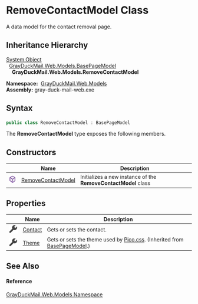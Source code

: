 RemoveContactModel Class
========================
A data model for the contact removal page.


Inheritance Hierarchy
---------------------
[System.Object][1]  
  [GrayDuckMail.Web.Models.BasePageModel][2]  
    **GrayDuckMail.Web.Models.RemoveContactModel**  

  **Namespace:**  [GrayDuckMail.Web.Models][3]  
  **Assembly:** gray-duck-mail-web.exe

Syntax
------

```csharp
public class RemoveContactModel : BasePageModel
```

The **RemoveContactModel** type exposes the following members.


Constructors
------------

|                  | Name                    | Description                                                    |
| ---------------- | ----------------------- | -------------------------------------------------------------- |
| ![Public method] | [RemoveContactModel][4] | Initializes a new instance of the **RemoveContactModel** class |


Properties
----------

|                    | Name         | Description                                                                        |
| ------------------ | ------------ | ---------------------------------------------------------------------------------- |
| ![Public property] | [Contact][5] | Gets or sets the contact.                                                          |
| ![Public property] | [Theme][6]   | Gets or sets the theme used by [Pico.css][7]. (Inherited from [BasePageModel][2].) |


See Also
--------

#### Reference
[GrayDuckMail.Web.Models Namespace][3]  

[1]: https://docs.microsoft.com/dotnet/api/system.object
[2]: ../BasePageModel/README.md
[3]: ../README.md
[4]: _ctor.md
[5]: Contact.md
[6]: ../BasePageModel/Theme.md
[7]: https://picocss.com/docs/themes.html
[Public method]: ../../icons/pubmethod.svg "Public method"
[Public property]: ../../icons/pubproperty.svg "Public property"